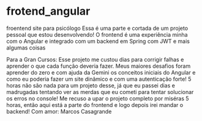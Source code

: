 # frotend_angular
froentend site para psicólogo
Essa é uma parte e cortada de um projeto pessoal que estou desenvolvendo! O frontend é uma experiência minha com o Angular e integrado com um backend em Spring com JWT e mais algumas coisas

Para a Gran Cursos: Esse projeto me custou dias para corrigir falhas e aprender o que cada função deveria fazer. Meus maiores desafios foram aprender do zero e com ajuda da Gemini os conceitos iniciais do Angular e como eu poderia fazer um site dinâmico e com uma autenticação forte! 5 horas não são nada para um projeto desse, já que eu passei dias e madrugadas tentando ver as merdas que eu cometi para tentar solucionar os erros no console! Me recuso a upar o projeto completo por miséras 5 horas, então aqui está a parte do frontend e logo depois irei mandar o backend!
Com amor: Marcos Casagrande
